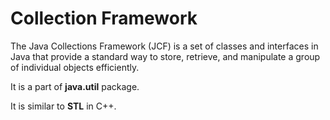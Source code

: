 # Collection Framework
The Java Collections Framework (JCF) is a set of classes and interfaces in Java that provide a standard way to store, retrieve, and manipulate a group of individual objects efficiently.

It is a part of **java.util** package.

It is similar to **STL** in C++.

